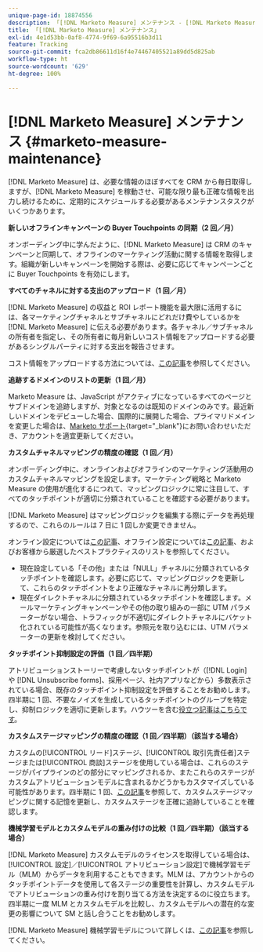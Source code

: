```yaml
---
unique-page-id: 18874556
description: 「[!DNL Marketo Measure] メンテナンス - [!DNL Marketo Measure]」
title: 「[!DNL Marketo Measure] メンテナンス」
exl-id: 4e1d53bb-0af8-4774-9f69-6a95516b3d11
feature: Tracking
source-git-commit: fca2db86611d16f4e74467405521a89dd5d825ab
workflow-type: ht
source-wordcount: '629'
ht-degree: 100%

---
```


# [!DNL Marketo Measure] メンテナンス {#marketo-measure-maintenance}

[!DNL Marketo Measure] は、必要な情報のほぼすべてを CRM から毎日取得しますが、[!DNL Marketo Measure] を稼動させ、可能な限り最も正確な情報を出力し続けるために、定期的にスケジュールする必要があるメンテナンスタスクがいくつかあります。

**新しいオフラインキャンペーンの Buyer Touchpoints の同期（2 回／月）**

オンボーディング中に学んだように、[!DNL Marketo Measure] は CRM のキャンペーンと同期して、オフラインのマーケティング活動に関する情報を取得します。組織が新しいキャンペーンを開始する際は、必要に応じてキャンペーンごとに Buyer Touchpoints を有効にします。

**すべてのチャネルに対する支出のアップロード（1 回／月）**

[!DNL Marketo Measure] の収益と ROI レポート機能を最大限に活用するには、各マーケティングチャネルとサブチャネルにどれだけ費やしているかを [!DNL Marketo Measure] に伝える必要があります。各チャネル／サブチャネルの所有者を指定し、その所有者に毎月新しいコスト情報をアップロードする必要があるシングルパーティに対する支出を報告させます。

コスト情報をアップロードする方法については、[この記事](/help/marketing-spend/spend-management/marketing-channel-costs.md)を参照してください。

**追跡するドメインのリストの更新（1 回／月）**

Marketo Measure は、JavaScript がアクティブになっているすべてのページとサブドメインを追跡しますが、対象となるのは既知のドメインのみです。最近新しいドメインをデビューした場合、国際的に展開した場合、プライマリドメインを変更した場合は、[Marketo サポート](https://nation.marketo.com/t5/support/ct-p/Support){target="_blank"}にお問い合わせいただき、アカウントを適宜更新してください。

**カスタムチャネルマッピングの精度の確認（1 回／月）**

オンボーディング中に、オンラインおよびオフラインのマーケティング活動用のカスタムチャネルマッピングを設定します。マーケティング戦略と Marketo Measure の使用が進化するにつれて、マッピングロジックに常に注目して、すべてのタッチポイントが適切に分類されていることを確認する必要があります。

[!DNL Marketo Measure] はマッピングロジックを編集する際にデータを再処理するので、これらのルールは 7 日に 1 回しか変更できません。

オンライン設定については[この記事](/help/channel-tracking-and-setup/online-channels/online-custom-channel-setup.md)、オフライン設定については[この記事](/help/channel-tracking-and-setup/offline-channels/offline-custom-channel-setup.md)、およびお客様から厳選したベストプラクティスのリストを参照してください。

* 現在設定している「その他」または「NULL」チャネルに分類されているタッチポイントを確認します。必要に応じて、マッピングロジックを更新して、これらのタッチポイントをより正確なチャネルに再分類します。
* 現在ダイレクトチャネルに分類されているタッチポイントを確認します。メールマーケティングキャンペーンやその他の取り組みの一部に UTM パラメーターがない場合、トラフィックが不適切にダイレクトチャネルにバケット化されている可能性が高くなります。参照元を取り込むには、UTM パラメーターの更新を検討してください。

**タッチポイント抑制設定の評価（1 回／四半期）**

アトリビューションストーリーで考慮しないタッチポイントが（[!DNL Login] や [!DNL Unsubscribe forms]、採用ページ、社内アプリなどから）多数表示されている場合、既存のタッチポイント抑制設定を評価することをお勧めします。四半期に 1 回、不要なノイズを生成しているタッチポイントのグループを特定し、抑制ロジックを適切に更新します。ハウツーを含む[役立つ記事はこちらです](/help/advanced-marketo-measure-features/touchpoint-settings/touchpoint-removal-and-touchpoint-suppression.md)。

**カスタムステージマッピングの精度の確認（1 回／四半期）（該当する場合）**

カスタムの[!UICONTROL リード]ステージ、[!UICONTROL 取引先責任者]ステージまたは[!UICONTROL 商談]ステージを使用している場合は、これらのステージがパイプラインのどの部分にマッピングされるか、またこれらのステージがカスタムアトリビューションモデルに含まれるかどうかもカスタマイズしている可能性があります。四半期に 1 回、[この記事](/help/advanced-marketo-measure-features/custom-attribution-models/custom-attribution-model-and-setup.md)を参照して、カスタムステージマッピングに関する記憶を更新し、カスタムステージを正確に追跡していることを確認します。

**機械学習モデルとカスタムモデルの重み付けの比較（1 回／四半期）（該当する場合）**

[!DNL Marketo Measure] カスタムモデルのライセンスを取得している場合は、[!UICONTROL 設定]／[!UICONTROL アトリビューション設定]で機械学習モデル（MLM）からデータを利用することもできます。MLM は、アカウントからのタッチポイントデータを使用して各ステージの重要性を計算し、カスタムモデルでアトリビューションの重み付けを割り当てる方法を決定するのに役立ちます。四半期に一度 MLM とカスタムモデルを比較し、カスタムモデルへの潜在的な変更の影響について SM と話し合うことをお勧めします。

[!DNL Marketo Measure] 機械学習モデルについて詳しくは、[この記事](/help/advanced-marketo-measure-features/custom-attribution-models/machine-learning-model-faq.md)を参照してください。
